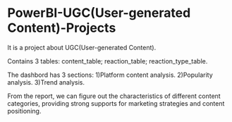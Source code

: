 # PowerBI-UGC(User-generated Content)-Projects

It is a project about UGC(User-generated Content).

Contains 3 tables: content_table; reaction_table; reaction_type_table.

The dashbord has 3 sections: 1)Platform content analysis. 2)Popularity analysis. 3)Trend analysis.

From the report, we can figure out the characteristics of different content categories, 
providing strong supports for marketing strategies and content positioning.
